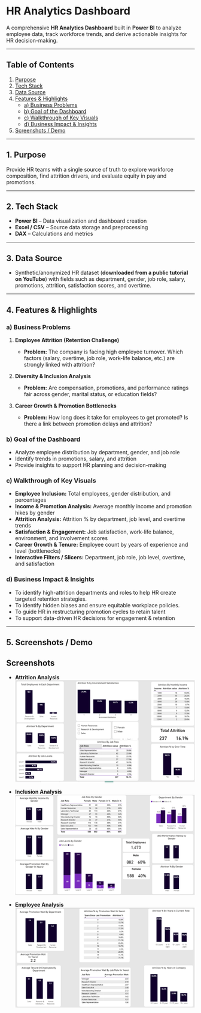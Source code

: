 # HR Analytics Dashboard

A comprehensive **HR Analytics Dashboard** built in **Power BI** to analyze employee data, track workforce trends, and derive actionable insights for HR decision-making.

---

## Table of Contents
1. [Purpose](#1-purpose)
2. [Tech Stack](#2-tech-stack)
3. [Data Source](#3-data-source)
4. [Features & Highlights](#4-features--highlights)
   - [a) Business Problems](#a-business-problems)
   - [b) Goal of the Dashboard](#b-goal-of-the-dashboard)
   - [c) Walkthrough of Key Visuals](#c-walkthrough-of-key-visuals)
   - [d) Business Impact & Insights](#d-business-impact--insights)
5. [Screenshots / Demo](#5-screenshots--demo)

---

## 1. Purpose
Provide HR teams with a single source of truth to explore workforce composition, find attrition drivers, and evaluate equity in pay and promotions.

---

## 2. Tech Stack
- **Power BI** – Data visualization and dashboard creation  
- **Excel / CSV** – Source data storage and preprocessing  
- **DAX** – Calculations and metrics

---

## 3. Data Source
- Synthetic/anonymized HR dataset (**downloaded from a public tutorial on YouTube**) with fields such as department, gender, job role, salary, promotions, attrition, satisfaction scores, and overtime.

---

## 4. Features & Highlights

### a) Business Problems
1) **Employee Attrition (Retention Challenge)**  
   - **Problem:** The company is facing high employee turnover. Which factors (salary, overtime, job role, work-life balance, etc.) are strongly linked with attrition?

2) **Diversity & Inclusion Analysis**  
   - **Problem:** Are compensation, promotions, and performance ratings fair across gender, marital status, or education fields?

3) **Career Growth & Promotion Bottlenecks**  
   - **Problem:** How long does it take for employees to get promoted? Is there a link between promotion delays and attrition?

### b) Goal of the Dashboard
- Analyze employee distribution by department, gender, and job role  
- Identify trends in promotions, salary, and attrition  
- Provide insights to support HR planning and decision-making

### c) Walkthrough of Key Visuals
- **Employee Inclusion:** Total employees, gender distribution, and percentages  
- **Income & Promotion Analysis:** Average monthly income and promotion hikes by gender  
- **Attrition Analysis:** Attrition % by department, job level, and overtime trends  
- **Satisfaction & Engagement:** Job satisfaction, work-life balance, environment, and involvement scores  
- **Career Growth & Tenure:** Employee count by years of experience and level (bottlenecks)  
- **Interactive Filters / Slicers:** Department, job role, job level, overtime, and satisfaction

### d) Business Impact & Insights
- To identify high-attrition departments and roles to help HR create targeted retention strategies. 
- To identify hidden biases and ensure equitable workplace policies. 
- To guide HR in restructuring promotion cycles to retain talent  
- To support data-driven HR decisions for engagement & retention

---

## 5. Screenshots / Demo

## Screenshots  

- **Attrition Analysis**  
  ![Attrition Analysis](./HR%20project%20sheet%201.png)  

- **Inclusion Analysis**  
  ![Inclusion Analysis](./HR%20project%20sheet%202.png)  

- **Employee Analysis**  
  ![Employee Analysis](./HR%20project%20sheet%203.png)  

